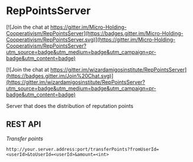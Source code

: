 # RepPointsServer

[![Join the chat at https://gitter.im/Micro-Holding-Cooperativism/RepPointsServer](https://badges.gitter.im/Micro-Holding-Cooperativism/RepPointsServer.svg)](https://gitter.im/Micro-Holding-Cooperativism/RepPointsServer?utm_source=badge&utm_medium=badge&utm_campaign=pr-badge&utm_content=badge)

[![Join the chat at https://gitter.im/wizardamigosinstitute/RepPointsServer](https://badges.gitter.im/Join%20Chat.svg)](https://gitter.im/wizardamigosinstitute/RepPointsServer?utm_source=badge&utm_medium=badge&utm_campaign=pr-badge&utm_content=badge)


Server that does the distribution of reputation points

## REST API

*Transfer points*

`http://your.server.address:port/transferPoints?fromUserId=<userId>&toUserId=<userId>&amount=<int>`
